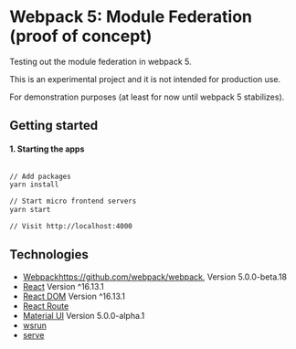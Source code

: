 # Webpack 5: Module Federation (proof of concept) 

Testing out the module federation in webpack 5.

This is an experimental project and it is not intended for production use. 

For demonstration purposes (at least for now until webpack 5 stabilizes).

## Getting started


#### 1. Starting the apps 

```sh

// Add packages 
yarn install

// Start micro frontend servers 
yarn start 

// Visit http://localhost:4000

```

## Technologies

- [Webpack](https://github.com/webpack/webpack)https://github.com/webpack/webpack, Version 5.0.0-beta.18
- [React](https://github.com/facebook/react) Version ^16.13.1
- [React DOM](https://github.com/facebook/react) Version ^16.13.1
- [React Route](https://github.com/ReactTraining/react-router)
- [Material UI](https://github.com/mui-org/material-ui) Version 5.0.0-alpha.1
- [wsrun](https://github.com/hfour/wsrun) 
- [serve](https://github.com/vercel/serve) 

